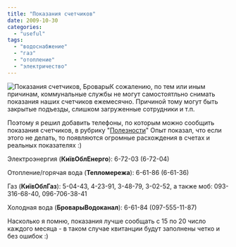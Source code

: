 ```yaml
---
title: "Показания счетчиков"
date: 2009-10-30
categories: 
  - "useful"
tags: 
  - "водоснабжение"
  - "газ"
  - "отопление"
  - "электричество"
---
```


![Показания счетчиков, Бровары](http://shevchenko4a.brovary.org/wp-content/uploads/2009/10/Lenin.jpg "Показания счетчиков, Бровары")К сожалению, по тем или иным причинам, коммунальные службы не могут самостоятльно снимать показания наших счетчиков ежемесячно. Причиной тому могут быть закрытые подъезды, слишком загруженные сотрудники и т.п.

Поэтому я решил добавить телефоны, по которым можно сообщить показания счетчиков, в рубрику "[Полезности](http://shevchenko4a.brovary.org/category/useful/)" Опыт показал, что если этого не делать, то появляются огромные расхождения в счетах и реальных показателях :)

Электроэнергия (**КиївОблЕнерго**): 6-72-03 (6-72-04)

Отопление/горячая вода (**Тепломережа**): 6-61-86 (6-61-36)

Газ (**КиївОблГаз**): 5-04-43, 4-23-91, 3-48-79, 3-02-52, а также моб: 093-316-68-40, 096-706-38-41

Холодная вода (**БроварыВодоканал**): 6-61-84 (097-555-11-87)

Насколько я помню, показания лучше сообщать с 15 по 20 число каждого месяца - в таком случае квитанции будут заполнены четко и без ошибок :)

<!--more-->
